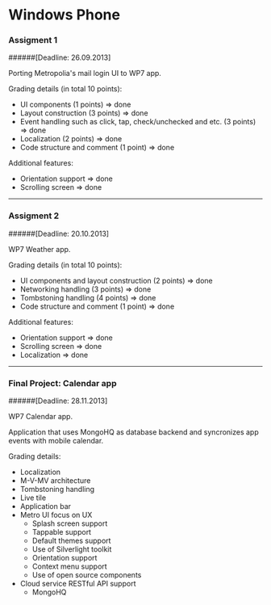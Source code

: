 Windows Phone
============

### Assigment 1 
######[Deadline: 26.09.2013]

Porting Metropolia's mail login UI to WP7 app.

Grading details (in total 10 points):
* UI components (1 points) => done
* Layout construction (3 points) => done
* Event handling such as click, tap, check/unchecked and etc. (3 points) => done
* Localization (2 points) => done
* Code structure and comment (1 point) => done

Additional features:
* Orientation support => done
* Scrolling screen => done

---

### Assigment 2
######[Deadline: 20.10.2013]

WP7 Weather app.

Grading details (in total 10 points):
* UI components and layout construction (2 points) => done
* Networking handling (3 points) => done
* Tombstoning handling (4 points) => done
* Code structure and comment (1 point) => done

Additional features:
* Orientation support => done
* Scrolling screen => done
* Localization => done

---

### Final Project: Calendar app
######[Deadline: 28.11.2013]

WP7 Calendar app.

Application that uses MongoHQ as database backend and syncronizes app events with mobile calendar.

Grading details:
* Localization
* M-V-MV architecture
* Tombstoning handling
* Live tile
* Application bar
* Metro UI focus on UX
  * Splash screen support
  * Tappable support
  * Default themes support
  * Use of Silverlight toolkit
  * Orientation support
  * Context menu support
  * Use of open source components
* Cloud service RESTful API support
  * MongoHQ